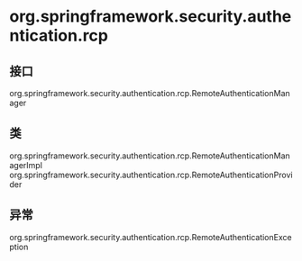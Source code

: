 # org.springframework.security.authentication.rcp

## 接口

org.springframework.security.authentication.rcp.RemoteAuthenticationManager

## 类

org.springframework.security.authentication.rcp.RemoteAuthenticationManagerImpl
org.springframework.security.authentication.rcp.RemoteAuthenticationProvider

## 异常

org.springframework.security.authentication.rcp.RemoteAuthenticationException




